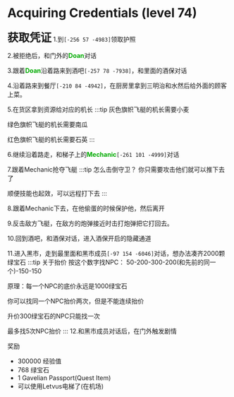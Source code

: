 # Acquiring Credentials (level 74)
<span style="font-size: 25px;">**获取凭证**</span>
1.到`[-256 57 -4983]`领取护照

2.被拒绝后，和门外的<font color=00AA00>**Doan**</font>对话

3.跟着<font color=00AA00>**Doan**</font>沿着路来到酒吧`[-257 78 -7938]`，和里面的酒保对话

4.沿着路来到餐厅`[-210 84 -4942]`，在厨房里拿到三明治和水然后给外面的顾客上菜。

5.在货区拿到资源给对应的机长
:::tip
灰色旗帜飞艇的机长需要小麦

绿色旗帜飞艇的机长需要南瓜

红色旗帜飞艇的机长需要石英
:::

6.继续沿着路走，和梯子上的<font color=00AA00>**Mechanic**</font>`[-261 101 -4999]`对话

7.跟着Mechanic抢夺飞艇
:::tip 怎么击倒守卫？
你只需要攻击他们就可以推下去了

顺便技能也起效，可以远程打下去
:::

8.跟着Mechanic下去，在他偷蛋的时候保护他，然后离开

9.反击敌方飞艇，在敌方的炮弹接近时击打炮弹把它打回去。

10.回到酒吧，和酒保对话，进入酒保开启的隐藏通道

11.进入黑市，走到最里面和黑市成员`[-97 154 -6046]`对话，想办法凑齐2000颗绿宝石
:::tip 关于抬价
按这个数字找NPC：
50-200-300-200(和先前的同一个)-150-150

原理：每一个NPC的底价永远是1000绿宝石

你可以找同一个NPC抬价两次，但是不能连续抬价

升价300绿宝石的NPC只能找一次

最多找5次NPC抬价
:::
12.和黑市成员对话后，在门外触发剧情

奖励
+ 300000 经验值
+ 768 绿宝石
+ 1 Gavelian Passport(Quest Item)
+ 可以使用Letvus电梯了(在机场)
